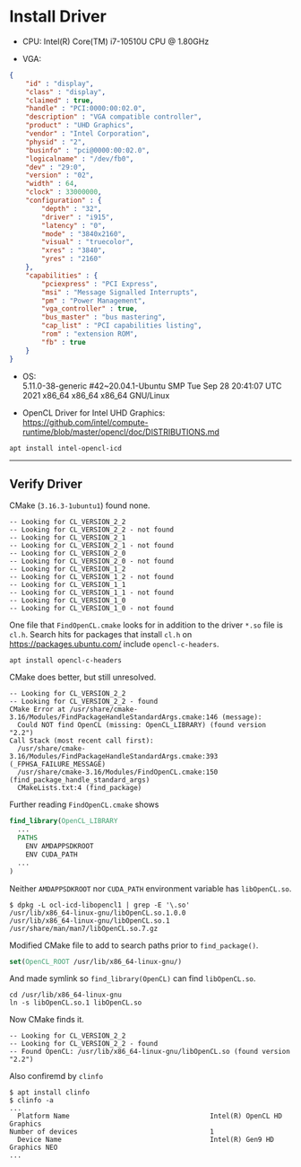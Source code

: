 # Install Driver

- CPU: Intel(R) Core(TM) i7-10510U CPU @ 1.80GHz

- VGA:
```json
{
    "id" : "display",
    "class" : "display",
    "claimed" : true,
    "handle" : "PCI:0000:00:02.0",
    "description" : "VGA compatible controller",
    "product" : "UHD Graphics",
    "vendor" : "Intel Corporation",
    "physid" : "2",
    "businfo" : "pci@0000:00:02.0",
    "logicalname" : "/dev/fb0",
    "dev" : "29:0",
    "version" : "02",
    "width" : 64,
    "clock" : 33000000,
    "configuration" : {
        "depth" : "32",
        "driver" : "i915",
        "latency" : "0",
        "mode" : "3840x2160",
        "visual" : "truecolor",
        "xres" : "3840",
        "yres" : "2160"
    },
    "capabilities" : {
        "pciexpress" : "PCI Express",
        "msi" : "Message Signalled Interrupts",
        "pm" : "Power Management",
        "vga_controller" : true,
        "bus_master" : "bus mastering",
        "cap_list" : "PCI capabilities listing",
        "rom" : "extension ROM",
        "fb" : true
    }
}
```
- OS:  
5.11.0-38-generic #42~20.04.1-Ubuntu SMP Tue Sep 28 20:41:07 UTC 2021 x86_64 x86_64 x86_64 GNU/Linux

- OpenCL Driver for Intel UHD Graphics:  
https://github.com/intel/compute-runtime/blob/master/opencl/doc/DISTRIBUTIONS.md  
```Shell
apt install intel-opencl-icd
```

---

## Verify Driver ##

CMake (`3.16.3-1ubuntu1`) found none.

```
-- Looking for CL_VERSION_2_2
-- Looking for CL_VERSION_2_2 - not found
-- Looking for CL_VERSION_2_1
-- Looking for CL_VERSION_2_1 - not found
-- Looking for CL_VERSION_2_0
-- Looking for CL_VERSION_2_0 - not found
-- Looking for CL_VERSION_1_2
-- Looking for CL_VERSION_1_2 - not found
-- Looking for CL_VERSION_1_1
-- Looking for CL_VERSION_1_1 - not found
-- Looking for CL_VERSION_1_0
-- Looking for CL_VERSION_1_0 - not found
```

One file that `FindOpenCL.cmake` looks for in addition to the driver `*.so` file is `cl.h`. Search hits for packages that install `cl.h` on https://packages.ubuntu.com/ include `opencl-c-headers`.  

```Shell
apt install opencl-c-headers
```

CMake does better, but still unresolved.

```
-- Looking for CL_VERSION_2_2
-- Looking for CL_VERSION_2_2 - found
CMake Error at /usr/share/cmake-3.16/Modules/FindPackageHandleStandardArgs.cmake:146 (message):
  Could NOT find OpenCL (missing: OpenCL_LIBRARY) (found version "2.2")
Call Stack (most recent call first):
  /usr/share/cmake-3.16/Modules/FindPackageHandleStandardArgs.cmake:393 (_FPHSA_FAILURE_MESSAGE)
  /usr/share/cmake-3.16/Modules/FindOpenCL.cmake:150 (find_package_handle_standard_args)
  CMakeLists.txt:4 (find_package)
```

Further reading `FindOpenCL.cmake` shows

```CMake
find_library(OpenCL_LIBRARY
  ...
  PATHS
    ENV AMDAPPSDKROOT
    ENV CUDA_PATH
  ...
)
```

Neither `AMDAPPSDKROOT` nor `CUDA_PATH` environment variable has `libOpenCL.so`.

```Shell
$ dpkg -L ocl-icd-libopencl1 | grep -E '\.so'
/usr/lib/x86_64-linux-gnu/libOpenCL.so.1.0.0
/usr/lib/x86_64-linux-gnu/libOpenCL.so.1
/usr/share/man/man7/libOpenCL.so.7.gz
```

Modified CMake file to add to search paths prior to `find_package()`.

```CMake
set(OpenCL_ROOT /usr/lib/x86_64-linux-gnu/)
```

And made symlink so `find_library(OpenCL)` can find `libOpenCL.so`.

```Shell
cd /usr/lib/x86_64-linux-gnu
ln -s libOpenCL.so.1 libOpenCL.so
```

Now CMake finds it.

```
-- Looking for CL_VERSION_2_2
-- Looking for CL_VERSION_2_2 - found
-- Found OpenCL: /usr/lib/x86_64-linux-gnu/libOpenCL.so (found version "2.2") 
```

Also confiremd by `clinfo`

```Shell
$ apt install clinfo
$ clinfo -a
...
  Platform Name                                   Intel(R) OpenCL HD Graphics
Number of devices                                 1
  Device Name                                     Intel(R) Gen9 HD Graphics NEO
...
```

